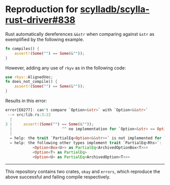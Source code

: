 # Reproduction for [scylladb/scylla-rust-driver#838](https://github.com/scylladb/scylla-rust-driver/pull/838)

Rust automatically dereferences `&&str` when comparing against `&str` as exemplified by the following example.

```rs
fn compiles() {
    assert!(Some("") == Some(&""));
}
```

However, adding any use of `rkyv` as in the following code:

```rs
use rkyv::AlignedVec;
fn does_not_compile() {
    assert!(Some("") == Some(&""));
}
```

Results in this error:

```rs
error[E0277]: can't compare `Option<&str>` with `Option<&&str>`
 --> src/lib.rs:3:22
  |
3 |     assert!(Some("") == Some(&""));
  |                      ^^ no implementation for `Option<&str> == Option<&&str>`
  |
  = help: the trait `PartialEq<Option<&&str>>` is not implemented for `Option<&str>`
  = help: the following other types implement trait `PartialEq<Rhs>`:
            <Option<Box<U>> as PartialEq<ArchivedOptionBox<T>>>
            <Option<T> as PartialEq>
            <Option<U> as PartialEq<ArchivedOption<T>>>
```

---

This repository contains two crates, `okay` and `errors`, which reproduce the above successful and failing compile respectively.
